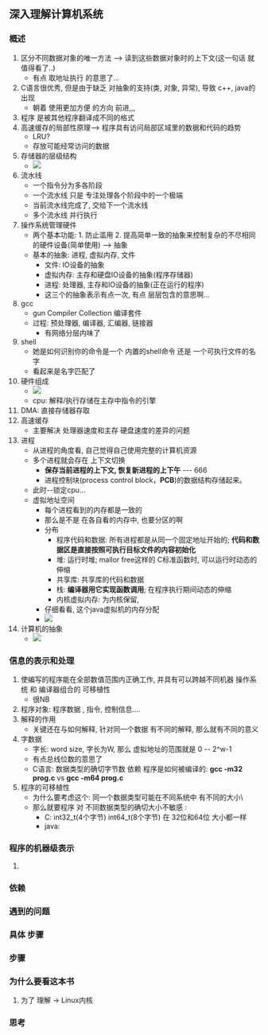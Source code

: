 ## 深入理解计算机系统

### 概述
1. 区分不同数据对象的唯一方法 --> 读到这些数据对象时的上下文(这一句话 就值得看了..)
    - 有点 取地址执行 的意思了...
2. C语言很优秀, 但是由于缺乏 对抽象的支持(类, 对象, 异常), 导致 c++, java的出现
    - 朝着 使用更加方便 的方向 前进,,,
3. 程序 是被其他程序翻译成不同的格式
4. 高速缓存的局部性原理--> 程序具有访问局部区域里的数据和代码的趋势
    - LRU?
    - 存放可能经常访问的数据
5. 存储器的层级结构
    - ![](photo/Snipaste_2021-06-10_10-54-10.png)
6. 流水线
    - 一个指令分为多各阶段
    - 一个流水线 只是 专注处理各个阶段中的一个极端
    - 当前流水线完成了, 交给下一个流水线
    - 多个流水线 并行执行
7. 操作系统管理硬件
    - 两个基本功能: 1. 防止滥用 2. 提高简单一致的抽象来控制复杂的不尽相同的硬件设备(简单使用) --> 抽象
    - 基本的抽象: 进程, 虚拟内存, 文件
        - 文件: IO设备的抽象
        - 虚拟内存: 主存和硬盘IO设备的抽象(程序存储器)
        - 进程: 处理器, 主存和IO设备的抽象(正在运行的程序)
        - 这三个的抽象表示有点一次, 有点 层层包含的意思啊...
8. gcc
    - gun Compiler Collection  编译套件
    - 过程: 预处理器, 编译器, 汇编器, 链接器
        - 有网络分层内味了
9. shell
    - 她是如何识别你的命令是一个 内置的shell命令 还是 一个可执行文件的名字
    - 看起来是名字匹配了
10. 硬件组成
    - ![](photo/硬件组成.png)
    - cpu: 解释/执行存储在主存中指令的引擎
11. DMA: 直接存储器存取
12. 高速缓存
    - 主要解决 处理器速度和主存 硬盘速度的差异的问题
13. 进程
    - 从进程的角度看, 自己觉得自己使用完整的计算机资源
    - 多个进程就会存在 上下文切换
        - **保存当前进程的上下文, 恢复新进程的上下午** --- 666
        - 进程控制块(process control block，**PCB**)的数据结构存储起来。
    - 此时--锁定cpu...
    - 虚拟地址空间
        - 每个进程看到的内存都是一致的
        - 那么是不是 在各自看的内存中, 也要分区的啊
        - 分布
            - 程序代码和数据: 所有进程都是从同一个固定地址开始的; **代码和数据区是直接按照可执行目标文件的内容初始化**
            - 堆: 运行时堆; mallor free这样的 C标准函数时, 可以运行时动态的伸缩
            - 共享库: 共享库的代码和数据
            - 栈: **编译器用它实现函数调用**; 在程序执行期间动态的伸缩
            - 内核虚拟内存: 为内核保留,
        - 仔细看看, 这个java虚拟机的内存分配
        - ![](photo/进程的虚拟地址空间.png)
14. 计算机的抽象
    - ![](photo/计算机的抽象.png)

### 信息的表示和处理
1. 使编写的程序能在全部数值范围内正确工作, 并具有可以跨越不同机器 操作系统 和 编译器组合的 可移植性
    - 很NB
2. 程序对象: 程序数据 , 指令, 控制信息....
3. 解释的作用
    - 关键还在与如何解释, 针对同一个数据 有不同的解释, 那么就有不同的意义
4. 字数据
    - 字长: word size, 字长为W, 那么 虚拟地址的范围就是 0 -- 2^w-1
    - 有点总线位数的意思了
    - C语言: 数据类型的确切字节数 依赖 程序是如何被编译的: **gcc -m32 prog.c** vs **gcc -m64 prog.c**
5. 程序的可移植性
    - 为什么要考虑这个: 同一个数据类型可能在不同系统中 有不同的大小\
    - 那么就要程序 对 不同数据类型的确切大小不敏感 :
        - C: int32_t(4个字节) int64_t(8个字节) 在 32位和64位 大小都一样
        - java:

### 程序的机器级表示
1.

### 依赖


### 遇到的问题


### 具体 步骤


### 步骤

### 为什么要看这本书
1. 为了 理解 -> Linux内核


### 思考
